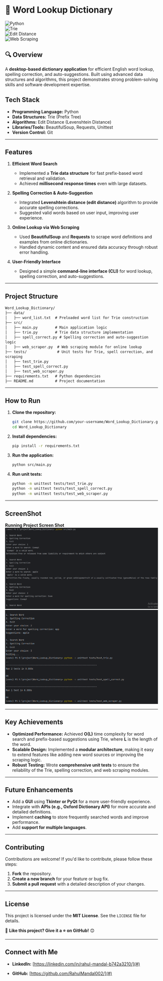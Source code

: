 # 📜 Word Lookup Dictionary  

![Python](https://img.shields.io/badge/Python-3.8%2B-blue)  
![Trie](https://img.shields.io/badge/Data%20Structure-Trie-green)  
![Edit Distance](https://img.shields.io/badge/Algorithm-Edit%20Distance-orange)  
![Web Scraping](https://img.shields.io/badge/Feature-Web%20Scraping-yellowgreen)  

## 🔍 Overview  
A **desktop-based dictionary application** for efficient English word lookup, spelling correction, and auto-suggestions. Built using advanced data structures and algorithms, this project demonstrates strong problem-solving skills and software development expertise.

## Tech Stack

- **Programming Language:** Python
- **Data Structures:** Trie (Prefix Tree)
- **Algorithms:** Edit Distance (Levenshtein Distance)
- **Libraries/Tools:** BeautifulSoup, Requests, Unittest
- **Version Control:** Git

---

## Features

1. **Efficient Word Search**

   - Implemented a **Trie data structure** for fast prefix-based word retrieval and validation.
   - Achieved **millisecond response times** even with large datasets.

2. **Spelling Correction & Auto-Suggestion**

   - Integrated **Levenshtein distance (edit distance)** algorithm to provide accurate spelling corrections.
   - Suggested valid words based on user input, improving user experience.

3. **Online Lookup via Web Scraping**

   - Used **BeautifulSoup** and **Requests** to scrape word definitions and examples from online dictionaries.
   - Handled dynamic content and ensured data accuracy through robust error handling.

4. **User-Friendly Interface**

   - Designed a simple **command-line interface (CLI)** for word lookup, spelling correction, and auto-suggestions.

---

## Project Structure

```
Word_Lookup_Dictionary/
├── data/
│   ├── word_list.txt  # Preloaded word list for Trie construction
├── src/
│   ├── main.py        # Main application logic
│   ├── trie.py        # Trie data structure implementation
│   ├── spell_correct.py # Spelling correction and auto-suggestion logic
│   ├── web_scraper.py  # Web scraping module for online lookup
├── tests/              # Unit tests for Trie, spell correction, and scraping
│   ├── test_trie.py
│   ├── test_spell_correct.py
│   ├── test_web_scraper.py
├── requirements.txt   # Python dependencies
├── README.md          # Project documentation
```

---

## How to Run

1. **Clone the repository:**
   ```bash
   git clone https://github.com/your-username/Word_Lookup_Dictionary.git
   cd Word_Lookup_Dictionary
   ```
2. **Install dependencies:**
   ```bash
   pip install -r requirements.txt
   ```
3. **Run the application:**
   ```bash
   python src/main.py
   ```
4. **Run unit tests:**
   ```bash
   python -m unittest tests/test_trie.py
   python -m unittest tests/test_spell_correct.py
   python -m unittest tests/test_web_scraper.py
   ```

---
## ScreenShot  
**Running Project Screen Shot**  
![Word Lookup Dictionary Screenshot1](screenshot1.png)
![Word Lookup Dictionary Screenshot2](screenshot2.png)

---
## Key Achievements

- **Optimized Performance:** Achieved **O(L)** time complexity for word search and prefix-based suggestions using Trie, where **L** is the length of the word.
- **Scalable Design:** Implemented a **modular architecture**, making it easy to extend features like adding new word sources or improving the scraping logic.
- **Robust Testing:** Wrote **comprehensive unit tests** to ensure the reliability of the Trie, spelling correction, and web scraping modules.

---

## Future Enhancements

- Add a **GUI** using **Tkinter or PyQt** for a more user-friendly experience.
- Integrate with **APIs (e.g., Oxford Dictionary API)** for more accurate and detailed definitions.
- Implement **caching** to store frequently searched words and improve performance.
- Add **support for multiple languages**.

---

## Contributing

Contributions are welcome! If you'd like to contribute, please follow these steps:

1. **Fork** the repository.
2. **Create a new branch** for your feature or bug fix.
3. **Submit a pull request** with a detailed description of your changes.

---

## License

This project is licensed under the **MIT License**. See the `LICENSE` file for details.

📌 **Like this project? Give it a ⭐ on GitHub!** 😊

---
## Connect with Me


- **LinkedIn:** [https://linkedin.com/in/rahul-mandal-b742a3210/](#)

- **GitHub:** [https://github.com/RahulMandal002/](#)  


